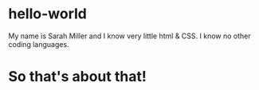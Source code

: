 # hello-world
My name is Sarah Miller and I know very little html & CSS. I know no other coding languages. 
# So that's about that!
